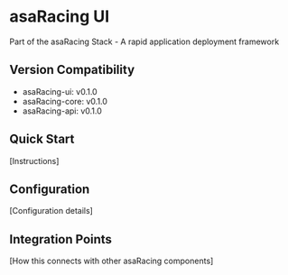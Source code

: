 # asaRacing UI

Part of the asaRacing Stack - A rapid application deployment framework

## Version Compatibility
- asaRacing-ui: v0.1.0
- asaRacing-core: v0.1.0
- asaRacing-api: v0.1.0

## Quick Start
[Instructions]

## Configuration
[Configuration details]

## Integration Points
[How this connects with other asaRacing components]
